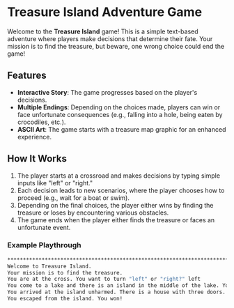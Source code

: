 # Treasure Island Adventure Game

Welcome to the **Treasure Island** game! This is a simple text-based adventure where players make decisions that determine their fate. Your mission is to find the treasure, but beware, one wrong choice could end the game!

## Features

- **Interactive Story**: The game progresses based on the player's decisions.
- **Multiple Endings**: Depending on the choices made, players can win or face unfortunate consequences (e.g., falling into a hole, being eaten by crocodiles, etc.).
- **ASCII Art**: The game starts with a treasure map graphic for an enhanced experience.

## How It Works

1. The player starts at a crossroad and makes decisions by typing simple inputs like "left" or "right."
2. Each decision leads to new scenarios, where the player chooses how to proceed (e.g., wait for a boat or swim).
3. Depending on the final choices, the player either wins by finding the treasure or loses by encountering various obstacles.
4. The game ends when the player either finds the treasure or faces an unfortunate event.

### Example Playthrough

```bash
*******************************************************************************          
Welcome to Treasure Island.
Your mission is to find the treasure.
You are at the cross. You want to turn "left" or "right?" left
You come to a lake and there is an island in the middle of the lake. You want to "wait" for a boat or "swim"? wait
You arrived at the island unharmed. There is a house with three doors. One red, one yellow, and one blue. Which color are you choosing? blue
You escaped from the island. You won!
